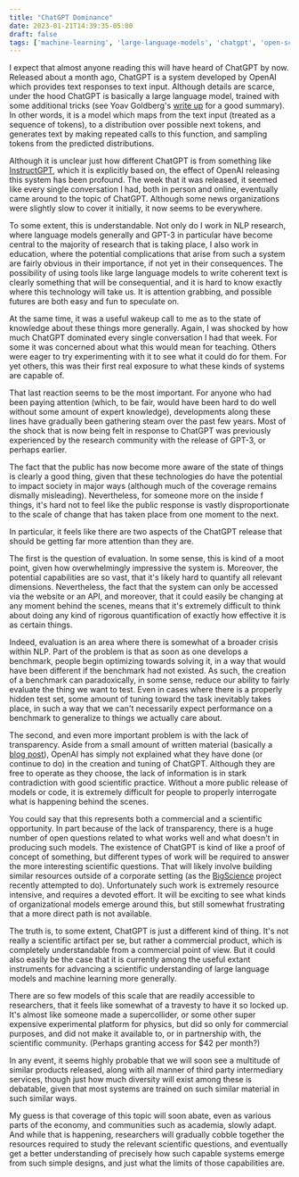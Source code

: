 ```yaml
---
title: "ChatGPT Dominance"
date: 2023-01-21T14:39:35-05:00
draft: false
tags: ['machine-learning', 'large-language-models', 'chatgpt', 'open-science', 'evaluation']
---
```


I expect that almost anyone reading this will have heard of ChatGPT by now. Released about a month ago, ChatGPT is a system developed by OpenAI which provides text responses to text input. Although details are scarce, under the hood ChatGPT is basically a large language model, trained with some additional tricks (see Yoav Goldberg's [write up](https://gist.github.com/yoavg/59d174608e92e845c8994ac2e234c8a9) for a good summary). In other words, it is a model which maps from the text input (treated as a sequence of tokens), to a distribution over possible next tokens, and generates text by making repeated calls to this function, and sampling tokens from the predicted distributions.

Although it is unclear just how different ChatGPT is from something like [InstructGPT](https://openai.com/blog/instruction-following/), which it is explicitly based on, the effect of OpenAI releasing this system has been profound. The week that it was released, it seemed like every single conversation I had, both in person and online, eventually came around to the topic of ChatGPT.  Although some news organizations were slightly slow to cover it initially, it now seems to be everywhere.

To some extent, this is understandable. Not only do I work in NLP research, where language models generally and GPT-3 in particular have become central to the majority of research that is taking place, I also work in education, where the potential complications that arise from such a system are fairly obvious in their importance, if not yet in their consequences. The possibility of using tools like large language models to write coherent text is clearly something that will be consequential, and it is hard to know exactly where this technology will take us. It is attention grabbing, and possible futures are both easy and fun to speculate on.

At the same time, it was a useful wakeup call to me as to the state of knowledge about these things more generally. Again, I was shocked by how much ChatGPT dominated every single conversation I had that week. For some it was concerned about what this would mean for teaching. Others were eager to try experimenting with it to see what it could do for them. For yet others, this was their first real exposure to what these kinds of systems are capable of. 

That last reaction seems to be the most important. For anyone who had been paying attention (which, to be fair, would have been hard to do well without some amount of expert knowledge), developments along these lines have gradually been gathering steam over the past few years. Most of the shock that is now being felt in response to ChatGPT was previously experienced by the research community with the release of GPT-3, or perhaps earlier.

The fact that the public has now become more aware of the state of things is clearly a good thing, given that these technologies do have the potential to impact society in major ways (although much of the coverage remains dismally misleading). Nevertheless, for someone more on the inside f things, it's hard not to feel like the public response is vastly disproportionate to the scale of change that has taken place from one moment to the next. 

In particular, it feels like there are two aspects of the ChatGPT release that should be getting far more attention than they are.

The first is the question of evaluation. In some sense, this is kind of a moot point, given how overwhelmingly impressive the system is. Moreover, the potential capabilities are so vast, that it's likely hard to quantify all relevant dimensions. Nevertheless, the fact that the system can only be accessed via the website or an API, and moreover, that it could easily be changing at any moment behind the scenes, means that it's extremely difficult to think about doing any kind of rigorous quantification of exactly how effective it is as certain things.

Indeed, evaluation is an area where there is somewhat of a broader crisis within NLP. Part of the problem is that as soon as one develops a benchmark, people begin optimizing towards solving it, in a way that would have been different if the benchmark had not existed. As such, the creation of a benchmark can paradoxically, in some sense, reduce our ability to fairly evaluate the thing we want to test. Even in cases where there is a properly hidden test set, some amount of tuning toward the task inevitably takes place, in such a way that we can't necessarily expect performance on a benchmark to generalize to things we actually care about.

The second, and even more important problem is with the lack of transparency. Aside from a small amount of written material (basically a [blog post](https://openai.com/blog/chatgpt/)), OpenAI has simply not explained what they have done (or continue to do) in the creation and tuning of ChatGPT. Although they are free to operate as they choose, the lack of information is in stark contradiction with good scientific practice. Without a more public release of models or code, it is extremely difficult for people to properly interrogate what is happening behind the scenes.

You could say that this represents both a commercial and a scientific opportunity. In part because of the lack of transparency, there is a huge number of open questions related to what works well and what doesn't in producing such models. The existence of ChatGPT is kind of like a proof of concept of something, but different types of work will be required to answer the more interesting scientific questions. That will likely involve building similar resources outside of a corporate setting (as the [BigScience](https://bigscience.huggingface.co/) project recently attempted to do). Unfortunately such work is extremely resource intensive, and requires a devoted effort. It will be exciting to see what kinds of organizational models emerge around this, but still somewhat frustrating that a more direct path is not available.

The truth is, to some extent, ChatGPT is just a different kind of thing. It's not really a scientific artifact per se, but rather a commercial product, which is completely understandable from a commercial point of view. But it could also easily be the case that it is currently among the useful extant instruments for advancing a scientific understanding of large language models and machine learning more generally.

There are so few models of this scale that are readily accessible to researchers, that it feels like somewhat of a travesty to have it so locked up. It's almost like someone made a supercollider, or some other super expensive experimental platform for physics, but did so only for commercial purposes, and did not make it available to, or in partnership with, the scientific community. (Perhaps granting access for $42 per month?)

In any event, it seems highly probable that we will soon see a multitude of similar products released, along with all manner of third party intermediary services, though just how much diversity will exist among these is debatable, given that most systems are trained on such similar material in such similar ways.

My guess is that coverage of this topic will soon abate, even as various parts of the economy, and communities such as academia, slowly adapt. And while that is happening, researchers will gradually cobble together the resources required to study the relevant scientific questions, and eventually get a better understanding of precisely how such capable systems emerge from such simple designs, and just what the limits of those capabilities are.

